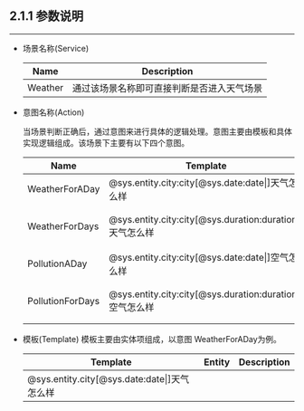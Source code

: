 ## 2.1.1 参数说明

---

* 场景名称\(Service\)

  | Name | Description |
  | --- | --- |
  | Weather | 通过该场景名称即可直接判断是否进入天气场景 |

* 意图名称\(Action\)

  当场景判断正确后，通过意图来进行具体的逻辑处理。意图主要由模板和具体实现逻辑组成。该场景下主要有以下四个意图。

  | Name | Template | Description |
  | --- | --- | --- |
  | WeatherForADay | @sys.entity.city:city\[@sys.date:date\|\]天气怎么样 | 查询某一天的天气情况 |
  | WeatherForDays | @sys.entity.city:city\[@sys.duration:duration\|\]天气怎么样 | 查询某段时间的天气情况 |
  | PollutionADay | @sys.entity.city:city\[@sys.date:date\|\]空气怎么样 | 查询某一天的空气情况 |
  | PollutionForDays | @sys.entity.city:city\[@sys.duration:duration\|\]空气怎么样 | 查询某段时间的空气情况 |

* 模板\(Template\)
  模板主要由实体项组成，以意图 WeatherForADay为例。

  | Template | Entity | Description |
  | --- | --- | --- |
  | @sys.entity.city\[@sys.date:date\|\]天气怎么样 |  |  |



